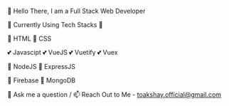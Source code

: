  👋 Hello There,  I am a Full Stack Web Developer
 
  🔭 Currently Using Tech Stacks 🔭
 
  🔭 HTML 🔭 CSS
  
  💕 Javascipt 💕 VueJS 💕 Vuetify 💕 Vuex
  
  🔭 NodeJS 🔭 ExpressJS
  
  🔭 Firebase 🔭 MongoDB
 

 💬 Ask me a question /  📫 Reach Out to Me - 
 toakshay.official@gmail.com
